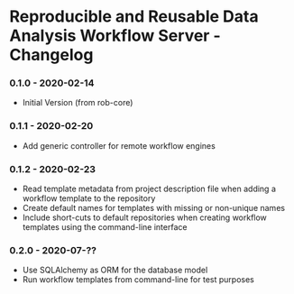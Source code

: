 # Reproducible and Reusable Data Analysis Workflow Server - Changelog

### 0.1.0 - 2020-02-14

* Initial Version (from rob-core)


### 0.1.1 - 2020-02-20

* Add generic controller for remote workflow engines


### 0.1.2 - 2020-02-23

* Read template metadata from project description file when adding a workflow template to the repository
* Create default names for templates with missing or non-unique names
* Include short-cuts to default repositories when creating workflow templates using the command-line interface


### 0.2.0 - 2020-07-??

* Use SQLAlchemy as ORM for the database model
* Run workflow templates from command-line for test purposes
